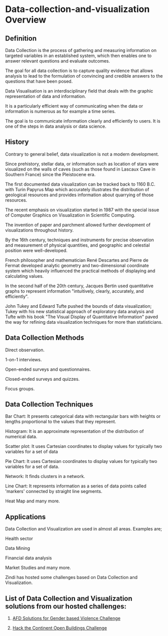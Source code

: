 # Data-collection-and-visualization Overview

## Definition

Data Collection is the process of gathering and measuring information on targeted variables in an established system, which then enables one to answer relevant questions and evaluate outcomes.

The goal for all data collection is to capture quality evidence that allows analysis to lead to the formulation of convincing and credible answers to the questions that have been posed.

Data Visualisation is an interdisciplinary field that deals with the graphic representation of data and information.

It is a particularly efficient way of communicating when the data or information is numerous as for example a time series.

The goal is to communicate information clearly and efficiently to users. It is one of the steps in data analysis or data science.


## History

Contrary to general belief, data visualization is not a modern development.

Since prehistory, stellar data, or information such as location of stars were visualized on the walls of caves (such as those found in Lascaux Cave in Southern France) since the Pleistocene era.

The first documented data visualization can be tracked back to 1160 B.C. with Turin Papyrus Map which accurately illustrates the distribution of geological resources and provides information about quarrying of those resources.

The recent emphasis on visualization started in 1987 with the special issue of Computer Graphics on Visualization in Scientific Computing. 

The invention of paper and parchment allowed further development of visualizations throughout history.

By the 16th century, techniques and instruments for precise observation and measurement of physical quantities, and geographic and celestial position were well-developed.

French philosopher and mathematician René Descartes and Pierre de Fermat developed analytic geometry and two-dimensional coordinate system which heavily influenced the practical methods of displaying and calculating values.

In the second half of the 20th century, Jacques Bertin used quantitative graphs to represent information "intuitively, clearly, accurately, and efficiently".

John Tukey and Edward Tufte pushed the bounds of data visualization; Tukey with his new statistical approach of exploratory data analysis and Tufte with his book "The Visual Display of Quantitative Information" paved the way for refining data visualization techniques for more than statisticians.


## Data Collection Methods

Direct observation.

1-on-1 interviews.

Open-ended surveys and questionnaires.

Closed-ended surveys and quizzes.

Focus groups.


## Data Collection Techniques

Bar Chart: It presents categorical data with rectangular bars with heights or lengths proportional to the values that they represent.

Histogram: It is an approximate representation of the distribution of numerical data.

Scatter plot: It uses Cartesian coordinates to display values for typically two variables for a set of data

Pie Chart: It uses Cartesian coordinates to display values for typically two variables for a set of data.

Network: It finds clusters in a network.

Line Chart: It represents information as a series of data points called 'markers' connected by straight line segments.

Heat Map and many more.


## Applications

Data Collection and Visualization are used in almost all areas. Examples are;

Health sector

Data Mining

Financial data analysis

Market Studies and many more.

Zindi has hosted some challenges based on Data Collection and Visualization.
	
## List of Data Collection and Visualization solutions from our hosted challenges:

1. [AFD Solutions for Gender based Violence Challenge](https://github.com/ZindiAfrica/Data-collection-and-visualisation/tree/main/AFD%20Solutions%20for%20Gender%20based%20Violence%20Challenge)

2. [Hack the Continent Open Buildings Challenge](https://github.com/ZindiAfrica/Data-collection-and-visualisation/tree/main/Hack%20the%20Continent%20Open%20Buildings%20Challenge)